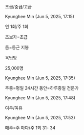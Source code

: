 초급/중급/고급

Kyunghee Min (Jun 5, 2025, 17:15)

연 1회/주 1회

초보자=초급

돔=둥근 지붕

옥탑방

25,000명

Kyunghee Min (Jun 5, 2025, 17:35)

주중=평일
24시간 동안=하루종일
전문가

Kyunghee Min (Jun 5, 2025, 17:48)

여우/여유

Kyunghee Min (Jun 5, 2025, 17:53)

매주=주 마다/주 1회
31- 34